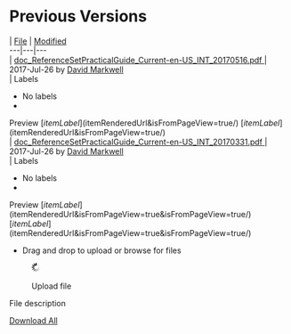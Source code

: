 # Previous Versions

\| [File](display/DOCRFSPG/Previous+Versions) | [Modified](display/DOCRFSPG/Previous+Versions)\
\---|---|---\
\| [doc\_ReferenceSetPracticalGuide\_Current-en-US\_INT\_20170516.pdf ](download/attachments/44107986/doc_ReferenceSetPracticalGuide_Current-en-US_INT_20170516.pdf)| 2017-Jul-26 by [David Markwell](display/~dmarkwell/)\
\| Labels

* No labels
*

Preview [$itemLabel]($itemRenderedUrl\&isFromPageView=true/) [$itemLabel]($itemRenderedUrl\&isFromPageView=true/)\
\| [doc\_ReferenceSetPracticalGuide\_Current-en-US\_INT\_20170331.pdf ](download/attachments/44107986/doc_ReferenceSetPracticalGuide_Current-en-US_INT_20170331.pdf)| 2017-Jul-26 by [David Markwell](display/~dmarkwell/)\
\| Labels

* No labels
*

Preview [$itemLabel]($itemRenderedUrl\&isFromPageView=true\&isFromPageView=true/) [$itemLabel]($itemRenderedUrl\&isFromPageView=true\&isFromPageView=true/)

* Drag and drop to upload or browse for files

<figure><img src="images/wait.gif" alt=""><figcaption><p>Upload file</p></figcaption></figure>

File description

[Download All](pages/downloadallattachments.action)
